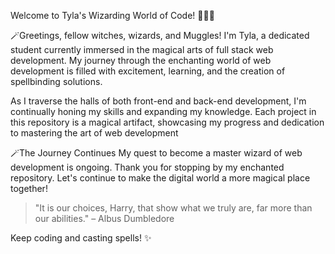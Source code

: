 Welcome to Tyla's Wizarding World of Code! 🧙‍♂️✨

🪄Greetings, fellow witches, wizards, and Muggles! I'm Tyla, a dedicated student currently immersed in the magical arts of full stack web development. My journey through the enchanting world of web development is filled with excitement, learning, and the creation of spellbinding solutions.

As I traverse the halls of both front-end and back-end development, I'm continually honing my skills and expanding my knowledge. Each project in this repository is a magical artifact, showcasing my progress and dedication to mastering the art of web development


🪄The Journey Continues
My quest to become a master wizard of web development is ongoing. Thank you for stopping by my enchanted repository. Let's continue to make the digital world a more magical place together!


> "It is our choices, Harry, that show what we truly are, far more than our abilities." – Albus Dumbledore

Keep coding and casting spells! ✨
